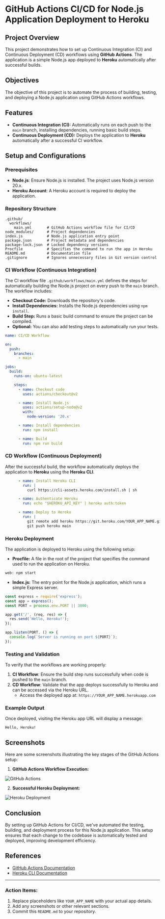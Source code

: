 # GitHub Actions CI/CD for Node.js Application Deployment to Heroku

## Project Overview

This project demonstrates how to set up Continuous Integration (CI) and Continuous Deployment (CD) workflows using **GitHub Actions**. The application is a simple Node.js app deployed to **Heroku** automatically after successful builds.

## Objectives

The objective of this project is to automate the process of building, testing, and deploying a Node.js application using GitHub Actions workflows.

## Features

- **Continuous Integration (CI):** Automatically runs on each push to the `main` branch, installing dependencies, running basic build steps.
- **Continuous Deployment (CD):** Deploys the application to **Heroku** automatically after a successful CI workflow.

## Setup and Configurations

### Prerequisites

- **Node.js**: Ensure Node.js is installed. The project uses Node.js version 20.x.
- **Heroku Account**: A Heroku account is required to deploy the application.

### Repository Structure

```
.github/
  workflows/
    main.yml       # GitHub Actions workflow file for CI/CD
node_modules/      # Project dependencies
index.js           # Node.js application entry point
package.json       # Project metadata and dependencies
package-lock.json  # Locked dependency versions
Procfile           # Specifies the command to run the app in Heroku
README.md          # Documentation file
.gitignore         # Ignores unnecessary files in Git version control
```

### CI Workflow (Continuous Integration)

The CI workflow file `.github/workflows/main.yml` defines the steps for automatically building the Node.js project on every push to the `main` branch. The workflow includes:

- **Checkout Code:** Downloads the repository's code.
- **Install Dependencies:** Installs the Node.js dependencies using `npm install`.
- **Build Step:** Runs a basic build command to ensure the project can be compiled.
- **Optional:** You can also add testing steps to automatically run your tests.

```yaml
name: CI/CD Workflow

on:
  push:
    branches:
      - main

jobs:
  build:
    runs-on: ubuntu-latest

    steps:
      - name: Checkout code
        uses: actions/checkout@v2

      - name: Install Node.js
        uses: actions/setup-node@v2
        with:
          node-version: '20.x'

      - name: Install dependencies
        run: npm install

      - name: Build
        run: npm run build
```

### CD Workflow (Continuous Deployment)

After the successful build, the workflow automatically deploys the application to **Heroku** using the **Heroku CLI**.

```yaml
      - name: Install Heroku CLI
        run: |
          curl https://cli-assets.heroku.com/install.sh | sh

      - name: Authenticate Heroku
        run: echo "$HEROKU_API_KEY" | heroku auth:token

      - name: Deploy to Heroku
        run: |
          git remote add heroku https://git.heroku.com/YOUR_APP_NAME.git
          git push heroku main
```

### Heroku Deployment

The application is deployed to Heroku using the following setup:

- **Procfile:** A file in the root of the project that specifies the command used to run the application on Heroku.

```bash
web: npm start
```

- **Index.js:** The entry point for the Node.js application, which runs a simple Express server.

```javascript
const express = require('express');
const app = express();
const PORT = process.env.PORT || 3000;

app.get('/', (req, res) => {
  res.send('Hello, Heroku!');
});

app.listen(PORT, () => {
  console.log(`Server is running on port ${PORT}`);
});
```

### Testing and Validation

To verify that the workflows are working properly:

1. **CI Workflow**: Ensure the build step runs successfully when code is pushed to the `main` branch.
2. **CD Workflow**: Validate that the app deploys successfully to Heroku and can be accessed via the Heroku URL.
   - Access the deployed app at: `https://YOUR_APP_NAME.herokuapp.com`

### Example Output

Once deployed, visiting the Heroku app URL will display a message:
```
Hello, Heroku!
```

## Screenshots

Here are some screenshots illustrating the key stages of the GitHub Actions setup:

1. **GitHub Actions Workflow Execution:**

![GitHub Actions](screenshot-github-actions.png)

2. **Successful Heroku Deployment:**

![Heroku Deployment](screenshot-heroku-deployment.png)

## Conclusion

By setting up GitHub Actions for CI/CD, we've automated the testing, building, and deployment process for this Node.js application. This setup ensures that each change to the codebase is automatically tested and deployed, improving development efficiency.

## References

- [GitHub Actions Documentation](https://docs.github.com/en/actions)
- [Heroku CLI Documentation](https://devcenter.heroku.com/articles/heroku-cli)

---

### Action Items:

1. Replace placeholders like `YOUR_APP_NAME` with your actual app details.
2. Add any screenshots or other relevant sections.
3. Commit this `README.md` to your repository.
